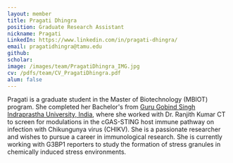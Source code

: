 ```yaml
---
layout: member
title: Pragati Dhingra
position: Graduate Research Assistant
nickname: Pragati
LinkedIn: https://www.linkedin.com/in/pragati-dhingra/
email: pragatidhingra@tamu.edu
github: 
scholar: 
image: /images/team/PragatiDhingra_IMG.jpg
cv: /pdfs/team/CV_PragatiDhingra.pdf
alum: false
---
```


Pragati is a graduate student in the Master of Biotechnology (MBIOT) program. She completed her Bachelor's from [Guru Gobind Singh Indraprastha University, India][1], where she worked with Dr. Ranjith Kumar CT to screen for modulations in the cGAS-STING host immune pathway on infection with Chikungunya virus (CHIKV). She is a passionate researcher and wishes to pursue a career in immunological research. She is currently working with G3BP1 reporters to study the formation of stress granules in chemically induced stress environments.

[1]:http://ipu.ac.in/usbt/

